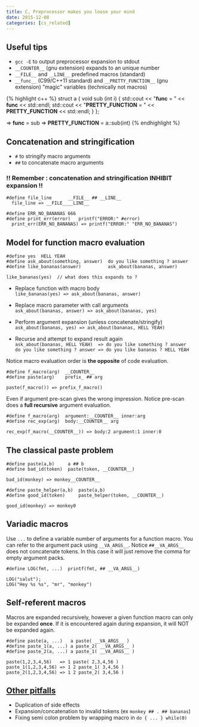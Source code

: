 ```yaml
---
title: C, Preprocessor makes you loose your mind
date: 2015-12-08
categories: [cs_related]
---
```


## Useful tips
* `gcc -E` to output preprocessor expansion to stdout
* `__COUNTER__` (gnu extension) expands to an unique number
* `__FILE__` and `__LINE__` predefined macros (standard)
* `__func__` (C99/C++11 standard) and `__PRETTY_FUNCTION__` (gnu extension) "magic" variables (technically not macros)

{% highlight c++ %}
  struct a {
   void sub (int i)
     {
       std::cout << "__func__ = " << __func__ << std::endl;
       std::cout << "__PRETTY_FUNCTION__ = " << __PRETTY_FUNCTION__ << std::endl;
     }
  };

  => __func__ = sub
  => __PRETTY_FUNCTION__ = a::sub(int)
{% endhighlight %}

## Concatenation and stringification
* `#` to stringify macro arguments
* `##` to concatenate macro arguments

### !! Remember : concatenation and stringification **INHIBIT expansion** !!

    #define file_line      __FILE__ ## __LINE__
      file_line => __FILE____LINE__

    #define ERR_NO_BANANAS 666
    #define print_err(error)   printf("ERROR:" #error)
      print_err(ERR_NO_BANANAS) => printf("ERROR:" "ERR_NO_BANANAS")

## Model for function macro evaluation
    
    #define yes  HELL YEAH
    #define ask_about(something, answer)  do you like something ? answer
    #define like_bananas(answer)          ask_about(bananas, answer)
    
    like_bananas(yes)  // what does this expands to ?

* Replace function with macro body  
  `like_bananas(yes) => ask_about(bananas, answer)`

* Replace macro parameter with call arguments  
  `ask_about(bananas, answer) => ask_about(bananas, yes)`

* Perform argument expansion (unless concatenate/stringify)  
  `ask_about(bananas, yes) => ask_about(bananas, HELL YEAH)`

* Recurse and attempt to expand result again  
  `ask_about(bananas, HELL YEAH)  => do you like something ? answer`  
  `do you like something ? answer => do you like bananas ? HELL YEAH`

Notice macro evaluation order is **the opposite** of code evaluation.

    #define f_macro(arg)  __COUNTER__
    #define paste(arg)    prefix_ ## arg

    paste(f_macro()) => prefix_f_macro()

Even if argument pre-scan gives the wrong impression. Notice pre-scan does a **full recursive** argument evaluation.

    #define f_macro(arg)  argument:__COUNTER__ inner:arg
    #define rec_exp(arg)  body:__COUNTER__ arg

    rec_exp(f_macro(__COUNTER__)) => body:2 argument:1 inner:0

## The classical paste problem

    #define paste(a,b)     a ## b
    #define bad_id(token)  paste(token, __COUNTER__)
  
    bad_id(monkey) => monkey__COUNTER__

    #define paste_helper(a,b)  paste(a,b)
    #define good_id(token)     paste_helper(token, __COUNTER__)
  
    good_id(monkey) => monkey0

## Variadic macros
Use `...` to define a variable number of arguments for a function macro. You can refer to the argument pack using `__VA_ARGS__`. 
Notice `##__VA_ARGS__` does not concatenate tokens. In this case it will just remove the comma for empty argument packs.

    #define LOG(fmt, ...)  printf(fmt, ## __VA_ARGS__)

    LOG("salut");
    LOG("Hey %s %s", "mr", "monkey")

## Self-referent macros
Macros are expanded recursively, however a given function macro can only be expanded **once**. If it is encountered again during expansion, it will NOT be expanded again.

    #define paste(a, ...)   a paste( __VA_ARGS__ )
    #define paste_1(a, ...) a paste_2( __VA_ARGS__ )
    #define paste_2(a, ...) a paste_1( __VA_ARGS__ )

    paste(1,2,3,4,56)   => 1 paste( 2,3,4,56 )
    paste_1(1,2,3,4,56) => 1 2 paste_1( 3,4,56 )
    paste_2(1,2,3,4,56) => 1 2 paste_2( 3,4,56 )

## [Other pitfalls][0]
* Duplication of side effects
* Expansion/concatenation to invalid tokens (ex `monkey ## . ## bananas`)
* Fixing semi colon problem by wrapping macro in `do { ... } while(0)`

[0]: https://gcc.gnu.org/onlinedocs/cpp/Macro-Pitfalls.html#Macro-Pitfalls

